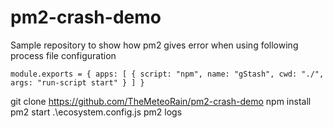 # pm2-crash-demo

Sample repository to show how pm2 gives error when using following process file configuration

`module.exports = {
  apps: [
    {
      script: "npm",
      name: "gStash",
      cwd: "./",
      args: "run-script start"
    }
  ]
}`

git clone https://github.com/TheMeteoRain/pm2-crash-demo
npm install
pm2 start .\ecosystem.config.js
pm2 logs
